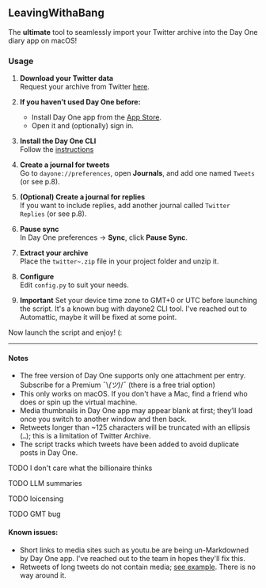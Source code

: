 ## LeavingWithaBang

The **ultimate** tool to seamlessly import your Twitter archive into the Day One diary app on macOS!

### Usage

1. **Download your Twitter data**  
   Request your archive from Twitter [here](https://x.com/settings/download_your_data).

2. **If you haven’t used Day One before:**  
   - Install Day One app from the [App Store](https://apps.apple.com/tr/app/day-one/id1055511498?mt=12).  
   - Open it and (optionally) sign in.

3. **Install the Day One CLI**  
   Follow the [instructions](https://dayoneapp.com/guides/day-one-for-mac/command-line-interface-cli/)

4. **Create a journal for tweets**  
   Go to `dayone://preferences`, open **Journals**, and add one named `Tweets` (or see p.8).

5. **(Optional) Create a journal for replies**  
   If you want to include replies, add another journal called `Twitter Replies` (or see p.8).

6. **Pause sync**  
   In Day One preferences → **Sync**, click **Pause Sync**.

7. **Extract your archive**  
   Place the `twitter~.zip` file in your project folder and unzip it.

8. **Configure**  
   Edit `config.py` to suit your needs.

9. **Important**
   Set your device time zone to GMT+0 or UTC before launching the script. It's a known bug with dayone2 CLI tool. I've reached out to Automattic, maybe it will be fixed at some point.  


Now launch the script and enjoy! (:

---

#### Notes

- The free version of Day One supports only one attachment per entry. Subscribe for a Premium ¯\\_(ツ)_/¯ (there is a free trial option)
- This only works on macOS. If you don't have a Mac, find a friend who does or spin up the virtual machine. 
- Media thumbnails in Day One app may appear blank at first; they’ll load once you switch to another window and then back.  
- Retweets longer than ~125 characters will be truncated with an ellipsis (`…`); this is a limitation of Twitter Archive.  
- The script tracks which tweets have been added to avoid duplicate posts in Day One.

TODO I don't care what the billionaire thinks

TODO LLM summaries

TODO loicensing

TODO GMT bug

#### Known issues:
- Short links to media sites such as youtu.be are being un-Markdowned by Day One app. I've reached out to the team in hopes they'll fix this.
- Retweets of long tweets do not contain media; [see example](https://x.com/JonathanSeriesX/status/1436443683642122248). There is no way around it.

